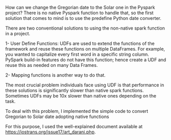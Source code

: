 How can we change the Gregorian date to the Solar one in the Pyspark project? There is no native Pyspark function to handle that, so the first solution that comes to mind is to use the predefine Python date converter.

There are two conventional solutions to using the non-native spark function in a project.

1- User Define Functions: UDFs are used to extend the functions of the framework and reuse these functions on multiple DataFrames. For example, you wanted to capitalize every first word in a specific string column. PySpark build-in features do not have this function; hence create a UDF and reuse this as needed on many Data Frames.

2- Mapping functions is another way to do that.

The most crucial problem individuals face using UDF is that performance in these solutions is significantly slower than native spark functions. Sometimes UDFs may be 10x slower than native ones depending on the task.

To deal with this problem, I implemented the simple code to convert Gregorian to Solar date adopting native functions

For this purpose, I used the well-explained document available at https://jostrans.org/issue17/art_darani.php.

